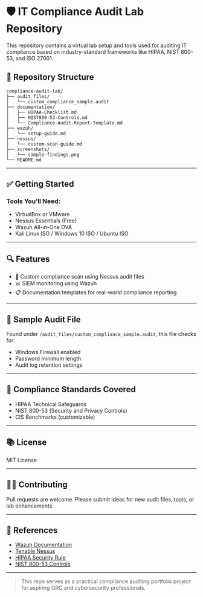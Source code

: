 # 🛡️ IT Compliance Audit Lab Repository

This repository contains a virtual lab setup and tools used for auditing IT compliance based on industry-standard frameworks like HIPAA, NIST 800-53, and ISO 27001.

## 📁 Repository Structure

```
compliance-audit-lab/
├── audit_files/
│   └── custom_compliance_sample.audit
├── documentation/
│   ├── HIPAA-Checklist.md
│   ├── NIST800-53-Controls.md
│   └── Compliance-Audit-Report-Template.md
├── wazuh/
│   └── setup-guide.md
├── nessus/
│   └── custom-scan-guide.md
├── screenshots/
│   └── sample-findings.png
└── README.md
```

---

## ✅ Getting Started

### Tools You’ll Need:
- VirtualBox or VMware
- Nessus Essentials (Free)
- Wazuh All-in-One OVA
- Kali Linux ISO / Windows 10 ISO / Ubuntu ISO

---

## 🔍 Features
- 🧪 Custom compliance scan using Nessus audit files
- 📊 SIEM monitoring using Wazuh
- 📋 Documentation templates for real-world compliance reporting

---

## 📄 Sample Audit File
Found under `/audit_files/custom_compliance_sample.audit`, this file checks for:
- Windows Firewall enabled
- Password minimum length
- Audit log retention settings

---

## 🔐 Compliance Standards Covered
- HIPAA Technical Safeguards
- NIST 800-53 (Security and Privacy Controls)
- CIS Benchmarks (customizable)

---

## 📚 License
MIT License

---

## 🙋‍♂️ Contributing
Pull requests are welcome. Please submit ideas for new audit files, tools, or lab enhancements.

---

## 🔗 References
- [Wazuh Documentation](https://documentation.wazuh.com/)
- [Tenable Nessus](https://www.tenable.com/products/nessus)
- [HIPAA Security Rule](https://www.hhs.gov/hipaa/for-professionals/security/index.html)
- [NIST 800-53 Controls](https://csrc.nist.gov/publications/detail/sp/800-53/rev-5/final)

---

> This repo serves as a practical compliance auditing portfolio project for aspiring GRC and cybersecurity professionals.

